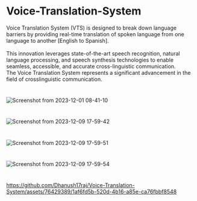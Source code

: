 # Voice-Translation-System
Voice Translation System (VTS) is designed to break down language
barriers by providing real-time translation of spoken language from one language to another [English to Spanish].
<br>
<br>
This innovation leverages state-of-the-art speech recognition, natural language processing, and speech synthesis technologies to enable seamless, accessible, and accurate cross-linguistic communication.
<br>
The Voice Translation System represents a significant advancement in the field of crosslinguistic communication. 
#
![Screenshot from 2023-12-01 08-41-10](https://github.com/Dhanush17raj/Voice-Translation-System/assets/76429389/16941649-3032-4d77-b5d1-3c5af937c458)
<br>
#
![Screenshot from 2023-12-09 17-59-42](https://github.com/Dhanush17raj/Voice-Translation-System/assets/76429389/bd8f62ab-22c0-47b3-a972-efadbb23c406)
<br>
#
![Screenshot from 2023-12-09 17-59-51](https://github.com/Dhanush17raj/Voice-Translation-System/assets/76429389/42e47a1b-5b5c-4018-a5fd-cfdb2c108139)
<br>
#
![Screenshot from 2023-12-09 17-59-54](https://github.com/Dhanush17raj/Voice-Translation-System/assets/76429389/0306b5eb-01ac-460e-8c32-22d6d35953da)
<br>
#

https://github.com/Dhanush17raj/Voice-Translation-System/assets/76429389/1af6fd5b-520d-4b16-a85e-ca76fbbf8548


